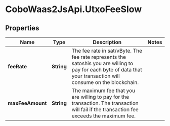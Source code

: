 # CoboWaas2JsApi.UtxoFeeSlow

## Properties

Name | Type | Description | Notes
------------ | ------------- | ------------- | -------------
**feeRate** | **String** | The fee rate in sat/vByte. The fee rate represents the satoshis you are willing to pay for each byte of data that your transaction will consume on the blockchain. | 
**maxFeeAmount** | **String** | The maximum fee that you are willing to pay for the transaction. The transaction will fail if the transaction fee exceeds the maximum fee. | 


